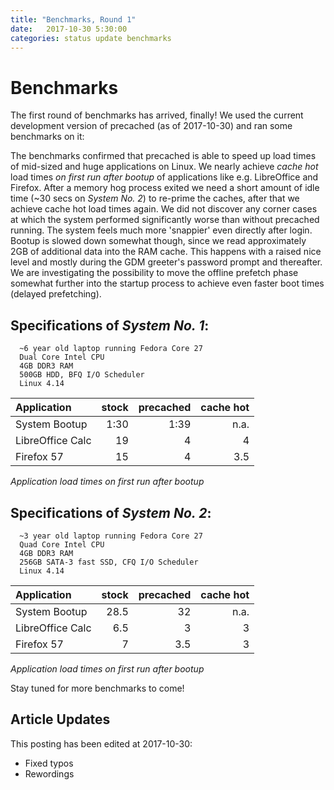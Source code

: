 ```yaml
---
title: "Benchmarks, Round 1"
date:   2017-10-30 5:30:00
categories: status update benchmarks
---
```


# Benchmarks

The first round of benchmarks has arrived, finally! We used the current
development version of precached (as of 2017-10-30) and ran some benchmarks on
it:

The benchmarks confirmed that precached is able to speed up load times of
mid-sized and huge applications on Linux. We nearly achieve *cache hot* load
times *on first run after bootup* of applications like e.g. LibreOffice and Firefox.
After a memory hog process exited we need a short amount of idle time
(~30 secs on *System No. 2*) to re-prime the caches, after that we achieve
cache hot load times again. We did not discover any corner cases at which the
system performed significantly worse than without precached running.
The system feels much more 'snappier' even directly after login.
Bootup is slowed down somewhat though, since we read approximately 2GB of
additional data into the RAM cache. This happens with a raised nice level and
mostly during the GDM greeter's password prompt and thereafter. We are
investigating the possibility to move the offline prefetch phase somewhat further
into the startup process to achieve even faster boot times (delayed prefetching).

## Specifications of *System No. 1*:
```
  ~6 year old laptop running Fedora Core 27
  Dual Core Intel CPU
  4GB DDR3 RAM
  500GB HDD, BFQ I/O Scheduler
  Linux 4.14
```
|Application      |stock|precached|cache hot|
|:----------------|----:|--------:|--------:|
|System Bootup    | 1:30|  	  1:39|  	  n.a.|
|LibreOffice Calc |   19|        4|        4|
|Firefox 57       |   15|        4|      3.5|

_Application load times on first run after bootup_


## Specifications of *System No. 2*:
```
  ~3 year old laptop running Fedora Core 27
  Quad Core Intel CPU
  4GB DDR3 RAM
  256GB SATA-3 fast SSD, CFQ I/O Scheduler
  Linux 4.14
```
|Application      |stock|precached|cache hot|
|:----------------|----:|--------:|--------:|
|System Bootup    | 28.5|  	    32|  	  n.a.|
|LibreOffice Calc |  6.5|        3|        3|
|Firefox 57       |    7|      3.5|        3|

_Application load times on first run after bootup_


Stay tuned for more benchmarks to come!

## Article Updates

This posting has been edited at 2017-10-30:

* Fixed typos
* Rewordings
